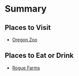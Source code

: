 # Summary

## Places to Visit
  * [Oregon Zoo](portland-zoo.md)

## Places to Eat or Drink 
  * [Rogue Farms](rogue-farms.md)
